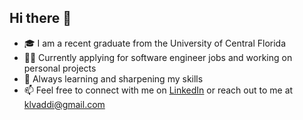 ## Hi there 👋
- 🎓 I am a recent graduate from the University of Central Florida
- 👨‍💻 Currently applying for software engineer jobs and working on personal projects
- 🧠 Always learning and sharpening my skills
- 📫 Feel free to connect with me on [LinkedIn](https://www.linkedin.com/in/lokesh-vaddi/) or reach out to me at klvaddi@gmail.com

<!--
**klvaddi/klvaddi** is a ✨ _special_ ✨ repository because its `README.md` (this file) appears on your GitHub profile.

Here are some ideas to get you started:

- 🔭 I’m currently working on ...
- 🌱 I’m currently learning ...
- 👯 I’m looking to collaborate on ...
- 🤔 I’m looking for help with ...
- 💬 Ask me about ...
- 📫 How to reach me: ...
- 😄 Pronouns: ...
- ⚡ Fun fact: ...
-->
